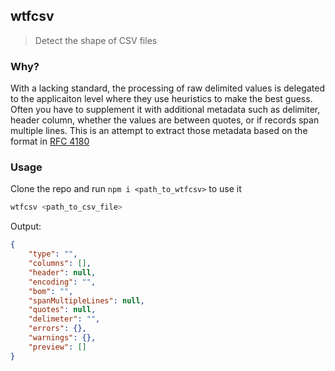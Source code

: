 ## wtfcsv

> Detect the shape of CSV files

### Why?

With a lacking standard, the processing of raw delimited values is delegated to the applicaiton level where they use heuristics to make the best guess. Often you have to supplement it with additional metadata such as delimiter, header column, whether the values are between quotes, or if records span multiple lines. This is an attempt to extract those metadata based on the format in [RFC 4180](https://datatracker.ietf.org/doc/html/rfc4180)

### Usage

Clone the repo and run `npm i <path_to_wtfcsv>` to use it

```bash
wtfcsv <path_to_csv_file>
```

Output:

```json
{
	"type": "",
	"columns": [],
	"header": null,
	"encoding": "",
	"bom": "",
	"spanMultipleLines": null,
	"quotes": null,
	"delimeter": "",
	"errors": {},
	"warnings": {},
	"preview": []
}
```

